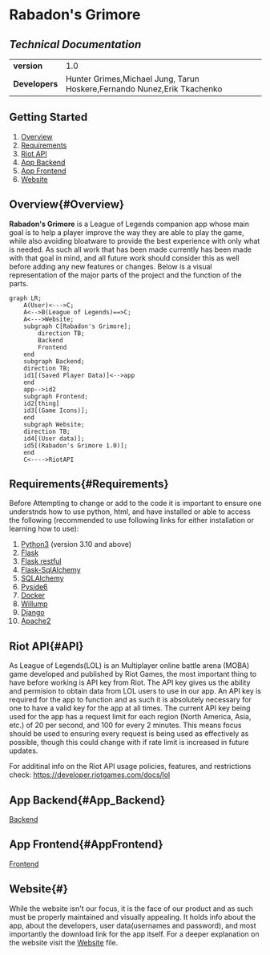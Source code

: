 # Rabadon's Grimore
## *Technical Documentation*
|||
|-|--|
|**version**|1.0|
|**Developers**|Hunter Grimes,Michael Jung, Tarun Hoskere,Fernando Nunez,Erik Tkachenko|

## Getting Started
1. [Overview](#Overview)
2. [Requirements](#Requirements)
3. [Riot API](#API)
4. [App Backend](#AppBackend)
5. [App Frontend](#AppFrontend)
7. [Website](#Website)
## Overview{#Overview}
**Rabadon's Grimore** is a League of Legends companion app whose main goal is to help a player improve the way they are able to play the game, while also avoiding bloatware to provide the best experience with only what is needed. As such all work that has been made currently has been made with that goal in mind, and all future work should consider this as well before adding any new features or changes.
Below is a visual representation of the major parts of the project and the function of the parts.
```mermaid
graph LR;
    A(User)<--->C;
    A<-->B(League of Legends)==>C;
    A<--->Website;
    subgraph C[Rabadon's Grimore];
        direction TB;
        Backend
        Frontend
    end
    subgraph Backend;
    direction TB;
    id1[(Saved Player Data)]<-->app
    end
    app-->id2
    subgraph Frontend;
    id2[thing]
    id3[(Game Icons)];
    end
    subgraph Website;
    direction TB;
    id4[(User data)];
    id5[(Rabadon's Grimore 1.0)];
    end
    C<---->RiotAPI
``` 
## Requirements{#Requirements}
Before Attempting to change or add to the code it is important to ensure one understnds how to use python, html, and have installed or able to access the following (recommended to use following links for either installation or learning how to use):
1. [Python3](https://docs.python.org/3/index.html) (version 3.10 and above)
2. [Flask](https://flask.palletsprojects.com/en/3.0.x/)
3. [Flask restful](https://flask-restful.readthedocs.io/en/latest/)
3. [Flask-SqlAlchemy](https://flask-sqlalchemy.palletsprojects.com/en/3.1.x/) 
4. [SQLAlchemy](https://www.sqlalchemy.org/)
5. [Pyside6](https://pypi.org/project/PySide6/)
6. [Docker](https://docs.docker.com/manuals/)
7. [Willump](https://pypi.org/project/willump/)
8. [Django](https://docs.djangoproject.com/en/5.0/)
9. [Apache2](https://httpd.apache.org/docs/2.4/)

## Riot API{#API}
As League of Legends(LOL) is an Multiplayer online battle arena (MOBA) game developed and published by Riot Games, the most important thing to have before working is API key from Riot.
The API key gives us the ability and permision to obtain data from LOL users to use in our app. An API key is required for the app to function and as such it is absolutely necessary for one to have a valid key for the app at all times. The current API key being used for the app has a request limit for each region (North America, Asia, etc.) of 20 per second, and 100 for every 2 minutes. This means focus should be used to ensuring every request is being used as effectively as possible, though this could change with if rate limit is increased in future updates.

For additinal info on the Riot API usage policies, features, and restrictions check: https://developer.riotgames.com/docs/lol
## App Backend{#App_Backend}
[Backend](./Backend.md)
## App Frontend{#AppFrontend}
[Frontend](./Frontend.md)
## Website{#}
While the website isn't our focus, it is the face of our product and as such must be properly maintained and visually appealing. It holds info about the app, about the developers, user data(usernames and password), and most importantly the download link for the app itself.
For a deeper explanation on the website visit the [Website](./Website.md) file.